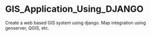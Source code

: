 # GIS_Application_Using_DJANGO
Create a web based GIS system using django. Map integration using geoserver, QGIS, etc.
